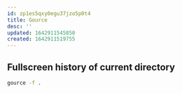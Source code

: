 ```yaml
---
id: zp1es5qxy0egu37jzo5p0t4
title: Gource
desc: ''
updated: 1642911545850
created: 1642911519755
---
```



## Fullscreen history of current directory

```bash
gource -f .
```
